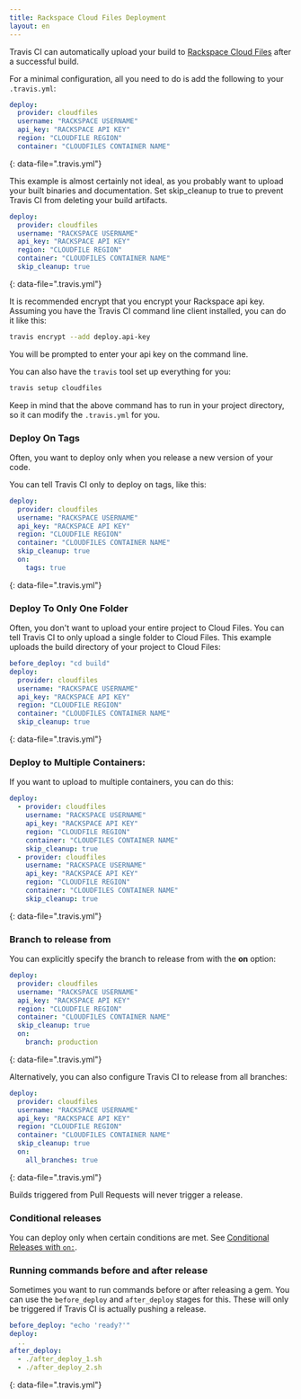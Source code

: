 ```yaml
---
title: Rackspace Cloud Files Deployment
layout: en
---
```


Travis CI can automatically upload your build to [Rackspace Cloud Files](https://www.rackspace.com/cloud/files/) after a successful build.

For a minimal configuration, all you need to do is add the following to your `.travis.yml`:

```yaml
deploy:
  provider: cloudfiles
  username: "RACKSPACE USERNAME"
  api_key: "RACKSPACE API KEY"
  region: "CLOUDFILE REGION"
  container: "CLOUDFILES CONTAINER NAME"
```

{: data-file=".travis.yml"}

This example is almost certainly not ideal, as you probably want to upload your built binaries and documentation. Set skip_cleanup to true to prevent Travis CI from deleting your build artifacts.

```yaml
deploy:
  provider: cloudfiles
  username: "RACKSPACE USERNAME"
  api_key: "RACKSPACE API KEY"
  region: "CLOUDFILE REGION"
  container: "CLOUDFILES CONTAINER NAME"
  skip_cleanup: true
```

{: data-file=".travis.yml"}

It is recommended encrypt that you encrypt your Rackspace api key.
Assuming you have the Travis CI command line client installed, you can do it like this:

```bash
travis encrypt --add deploy.api-key
```

You will be prompted to enter your api key on the command line.

You can also have the `travis` tool set up everything for you:

```bash
travis setup cloudfiles
```

Keep in mind that the above command has to run in your project directory, so it can modify the `.travis.yml` for you.

### Deploy On Tags

Often, you want to deploy only when you release a new version of your code.

You can tell Travis CI only to deploy on tags, like this:

```yaml
deploy:
  provider: cloudfiles
  username: "RACKSPACE USERNAME"
  api_key: "RACKSPACE API KEY"
  region: "CLOUDFILE REGION"
  container: "CLOUDFILES CONTAINER NAME"
  skip_cleanup: true
  on:
    tags: true
```

{: data-file=".travis.yml"}

### Deploy To Only One Folder

Often, you don't want to upload your entire project to Cloud Files. You can tell Travis CI to only upload a single folder to Cloud Files. This example uploads the build directory of your project to Cloud Files:

```yaml
before_deploy: "cd build"
deploy:
  provider: cloudfiles
  username: "RACKSPACE USERNAME"
  api_key: "RACKSPACE API KEY"
  region: "CLOUDFILE REGION"
  container: "CLOUDFILES CONTAINER NAME"
  skip_cleanup: true
```

{: data-file=".travis.yml"}

### Deploy to Multiple Containers:

If you want to upload to multiple containers, you can do this:

```yaml
deploy:
  - provider: cloudfiles
    username: "RACKSPACE USERNAME"
    api_key: "RACKSPACE API KEY"
    region: "CLOUDFILE REGION"
    container: "CLOUDFILES CONTAINER NAME"
    skip_cleanup: true
  - provider: cloudfiles
    username: "RACKSPACE USERNAME"
    api_key: "RACKSPACE API KEY"
    region: "CLOUDFILE REGION"
    container: "CLOUDFILES CONTAINER NAME"
    skip_cleanup: true
```

{: data-file=".travis.yml"}

### Branch to release from

You can explicitly specify the branch to release from with the **on** option:

```yaml
deploy:
  provider: cloudfiles
  username: "RACKSPACE USERNAME"
  api_key: "RACKSPACE API KEY"
  region: "CLOUDFILE REGION"
  container: "CLOUDFILES CONTAINER NAME"
  skip_cleanup: true
  on:
    branch: production
```

{: data-file=".travis.yml"}

Alternatively, you can also configure Travis CI to release from all branches:

```yaml
deploy:
  provider: cloudfiles
  username: "RACKSPACE USERNAME"
  api_key: "RACKSPACE API KEY"
  region: "CLOUDFILE REGION"
  container: "CLOUDFILES CONTAINER NAME"
  skip_cleanup: true
  on:
    all_branches: true
```

{: data-file=".travis.yml"}

Builds triggered from Pull Requests will never trigger a release.

### Conditional releases

You can deploy only when certain conditions are met.
See [Conditional Releases with `on:`](/user/deployment#conditional-releases-with-on).

### Running commands before and after release

Sometimes you want to run commands before or after releasing a gem. You can use the `before_deploy` and `after_deploy` stages for this. These will only be triggered if Travis CI is actually pushing a release.

```yaml
before_deploy: "echo 'ready?'"
deploy:
  ..
after_deploy:
  - ./after_deploy_1.sh
  - ./after_deploy_2.sh
```

{: data-file=".travis.yml"}

